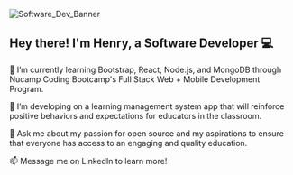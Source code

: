 ![Software_Dev_Banner](https://user-images.githubusercontent.com/96813969/187098827-7a9d46a7-4437-4c64-b9cb-6ea7a91c986d.png)
## Hey there! I'm Henry, a Software Developer :computer:

🌱 I’m currently learning Bootstrap, React, Node.js, and MongoDB through Nucamp Coding Bootcamp's Full Stack Web + Mobile Development Program.

🔭 I’m developing on a learning management system app that will reinforce positive behaviors and expectations for educators in the classroom.

💬 Ask me about my passion for open source and my aspirations to ensure that everyone has access to an engaging and quality education.

📫 Message me on LinkedIn to learn more!


<!--
**henry-hartzler/henry-hartzler** is a ✨ _special_ ✨ repository because its `README.md` (this file) appears on your GitHub profile.

Here are some ideas to get you started:

- 🔭 I’m currently working on ...
- 🌱 I’m currently learning ...
- 👯 I’m looking to collaborate on ...
- 🤔 I’m looking for help with ...
- 💬 Ask me about ...
- 📫 How to reach me: ...
- 😄 Pronouns: ...
- ⚡ Fun fact: ...
-->
